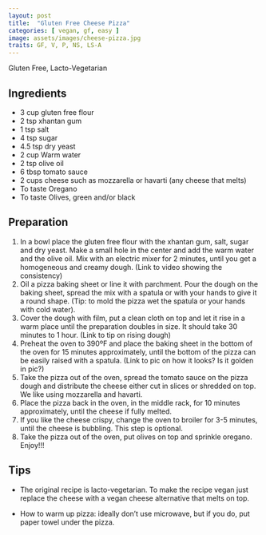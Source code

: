 ```yaml
---
layout: post
title:  "Gluten Free Cheese Pizza"
categories: [ vegan, gf, easy ]
image: assets/images/cheese-pizza.jpg
traits: GF, V, P, NS, LS-A
---
```


Gluten Free, Lacto-Vegetarian




## Ingredients

* 3 	cup gluten free flour 
* 2 tsp 	xhantan gum
* 1 tsp 	salt
* 4 tsp	sugar
* 4.5 tsp	dry yeast
* 2 cup	Warm water
* 2 tsp	olive oil
* 6 tbsp	tomato sauce
* 2 cups  cheese such as mozzarella or havarti (any cheese that melts)
* To taste 	Oregano
* To taste 	Olives, green and/or black



## Preparation

1. In a bowl place the gluten free flour with the xhantan gum, salt, sugar and dry yeast. Make a small hole in the center and add the warm water and the olive oil. Mix with an electric mixer for 2 minutes, until you get a homogeneous and creamy dough. (Link to video showing the consistency)
2. Oil a pizza baking sheet or line it with parchment. Pour the dough on the baking sheet, spread the mix with a spatula or with your hands to give it a round shape. (Tip: to mold the pizza wet the spatula or your hands with cold water).  
3. Cover the dough with film, put a clean cloth on top and let it rise in a warm place until the preparation doubles in size. It should take 30 minutes to 1 hour. (Link to tip on rising dough)
4. Preheat the oven to 390ºF and place the baking sheet in the bottom of the oven for 15 minutes approximately, until the bottom of the pizza can be easily raised with a spatula. (Link to pic on how it looks? Is it golden in pic?)
5. Take the pizza out of the oven, spread the tomato sauce on the pizza dough and distribute the cheese either cut in slices or shredded on top. We like using mozzarella and havarti.
6. Place the pizza back in the oven, in the middle rack, for 10 minutes approximately, until the cheese if fully melted.  
7. If you like the cheese crispy, change the oven to broiler for 3-5 minutes, until the cheese is bubbling. This step is optional.
8. Take the pizza out of the oven, put olives on top and sprinkle oregano. Enjoy!!!


## Tips

* The original recipe is lacto-vegetarian.  To make the recipe vegan just replace the cheese with a vegan cheese alternative that melts on top.

* How to warm up pizza:  ideally don’t use microwave, but if you do, put paper towel under the pizza.  

